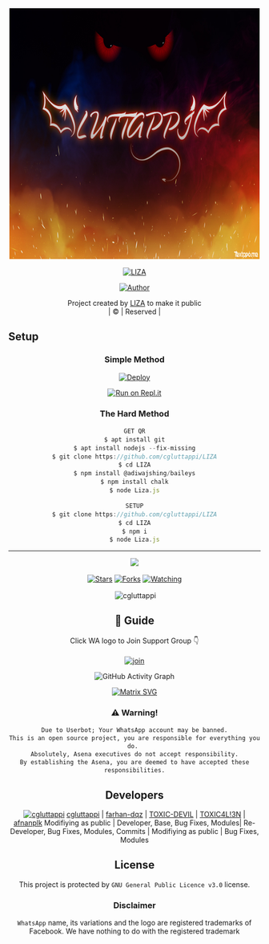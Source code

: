 
<div align="center">
  <img border-radius: 15px src="LUTTAPPI.jpg"width="500" height="500"/>
  <p align="center">
    
    
<a href="#"><img title="LIZA" src="https://img.shields.io/badge/LIZA-green?colorA=%23ff0000&colorB=%23017e40&style=for-the-badge"></a>
</p>
  <p align="center">
<a href=https://github.com/cgluttappi"><img title="Author" src="https://img.shields.io/badge/Author-(hunk!nd3 p4d4y41!-LIZA?color=blue&style=for-the-badge&logo=whatsapp"></a>
</p>
</div>
<p align="center">
Project created by <a href="https://github.com/cgluttappi">LIZA</a> to make it public
    <br>
       | © |
        Reserved |
    <br> 
</p>

## Setup
<div align="center">

  ### Simple Method
  
[![Deploy](https://www.herokucdn.com/deploy/button.svg)](https://heroku.com/deploy?template{Y...=https://github.com/cgluttappi/LIZA) 
  
[![Run on Repl.it](https://repl.it/badge/github/quiec/whatsAlfa)](https://replit.com/@chunkindepadayali/LizaMwol?v=1)
  
### The Hard Method
```js
GET QR
$ apt install git
$ apt install nodejs --fix-missing
$ git clone https://github.com/cgluttappi/LIZA
$ cd LIZA
$ npm install @adiwajshing/baileys
$ npm install chalk
$ node Liza.js
```
      
```js
SETUP
$ git clone https://github.com/cgluttappi/LIZA
$ cd LIZA
$ npm i
$ node Liza.js
```

----

  <p align="center">
  <a href="https://github.com/cgluttappi/LIZA">
    
<a href="https:https://github.com/cgluttappi?tab=followers">
<img src="https://img.shields.io/github/repo-size/cgluttappi/LIZA?color=green&label=Repo%20total%20size&style=plastic">
<p align="center">
<a href="https://github.com/cgluttappi/followers"
<img title="Followers" src="https://img.shields.io/github/followers/cgluttappi?color=blue&style=flat-square"></a>
<a href="https://github.com/cgluttappi/LIZA/stargazers/"><img title="Stars" src="https://img.shields.io/github/stars/cgluttappi/LIZA?color=blue&style=flat-square"></a>
<a href="https://github.com/cgluttappi/LIZA/network/members"><img title="Forks" src="https://img.shields.io/github/forks/cgluttappi/LIZA?color=blue&style=flat-square"></a>
<a href="https://github.com/cgluttappi/LIZA/watchers"><img title="Watching" src="https://img.shields.io/github/watchers/cgluttappi/LIZA?label=Watchers&color=blue&style=flat-square"></a>
</p>

<p align="center">
<p>&nbsp;<img align="center" src="https://github-readme-stats.vercel.app/api?username=cgluttappi&show_icons=true&theme=dark&locale=en" alt="cgluttappi" /></p>
    
## 📢 Guide
Click WA logo to Join Support Group 👇
    <br>
<br>
  [![join](https://github.com/cgluttappi/LIZA/blob/master/WhatsAsena.png)](https://chat.whatsapp.com/L2gxQhs34UI6Vlq5LReM8j)
  <div align="center">
       
  ![GitHub Activity Graph](https://activity-graph.herokuapp.com/graph?username=cgluttappi&bg_color=000000&color=4fff67&line=4fff67&point=ffffff&area=true&hide_border=true)
  </div>
 
  
  [![Matrix SVG](https://raw.githubusercontent.com/rodrigograca31/rodrigograca31/master/matrix.svg)](https://chat.whatsapp.com/BRPbS6JHUoCE480MpLLM5z)
                     
### ⚠️ Warning! 
```
Due to Userbot; Your WhatsApp account may be banned.
This is an open source project, you are responsible for everything you do. 
Absolutely, Asena executives do not accept responsibility.
By establishing the Asena, you are deemed to have accepted these responsibilities.
```

## Developers
  <div align="center">
    
[![cgluttappi](https://github.com/cgluttappi.png?size=100)](https://github.com/cgluttappi) 
[cgluttappi](https://github.com/cgluttappi) | [farhan-dqz](https://github.com/farhan-dqz) | [TOXIC-DEVIL](https://github.com/TOXIC-DEVIL) | [TOXIC4L!3N](https://github.com/AI-VIKI) | [afnanplk](https://github.com/afnanplk) 
Modifiying as public | Developer, Base, Bug Fixes, Modules| Re-Developer, Bug Fixes, Modules, Commits |  Modifiying  as   public | Bug Fixes, Modules 
  </div>
    


## License
This project is protected by `GNU General Public Licence v3.0` license.

### Disclaimer
`WhatsApp` name, its variations and the logo are registered trademarks of Facebook. We have nothing to do with the registered trademark
